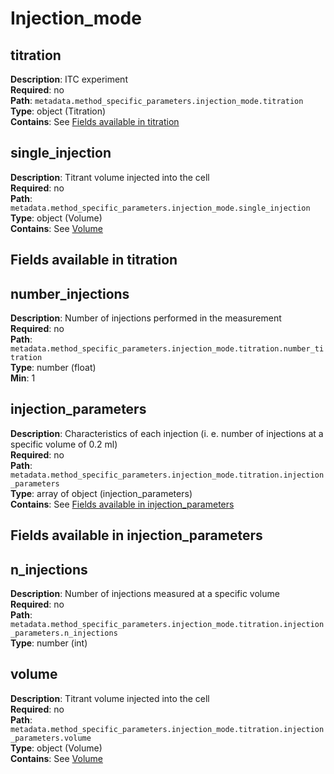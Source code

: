 # Injection_mode

## titration
**Description**: ITC experiment <br/> 
**Required**: no <br/>
**Path**: `metadata.method_specific_parameters.injection_mode.titration`<br/> 
**Type**: object (Titration)<br/> 
**Contains**: See [Fields available in titration](#fields-available-in-titration) <br/>

## single_injection

**Description**: Titrant volume injected into the cell<br/> 
**Required**: no <br/>
**Path**: `metadata.method_specific_parameters.injection_mode.single_injection`<br/> 
**Type**: object (Volume)<br/> 
**Contains**: See [Volume](../reusable_elements/volume.md) <br/>

## Fields available in titration

## number_injections

**Description**: Number of injections performed in the measurement <br/> 
**Required**: no <br/>
**Path**: `metadata.method_specific_parameters.injection_mode.titration.number_titration`<br/> 
**Type**: number (float)<br/> 
**Min**: 1 <br/> 


## injection_parameters

**Description**: Characteristics of each injection (i. e. number of injections at a specific volume of 0.2 ml) <br/> 
**Required**: no <br/>
**Path**: `metadata.method_specific_parameters.injection_mode.titration.injection_parameters`<br/> 
**Type**: array of object (injection_parameters)<br/> 
**Contains**: See [Fields available in injection_parameters](#fields-available-in-injection-parameters) <br/> 

## Fields available in injection_parameters

## n_injections
**Description**: Number of injections measured at a specific volume <br/>
**Required**: no <br/>
**Path**: `metadata.method_specific_parameters.injection_mode.titration.injection_parameters.n_injections`<br/> 
**Type**: number (int)

## volume
**Description**: Titrant volume injected into the cell <br/>
**Required**: no <br/>
**Path**: `metadata.method_specific_parameters.injection_mode.titration.injection_parameters.volume`<br/> 
**Type**: object (Volume)<br/>
**Contains**: See [Volume](../reusable_elements/volume.md) <br/>

